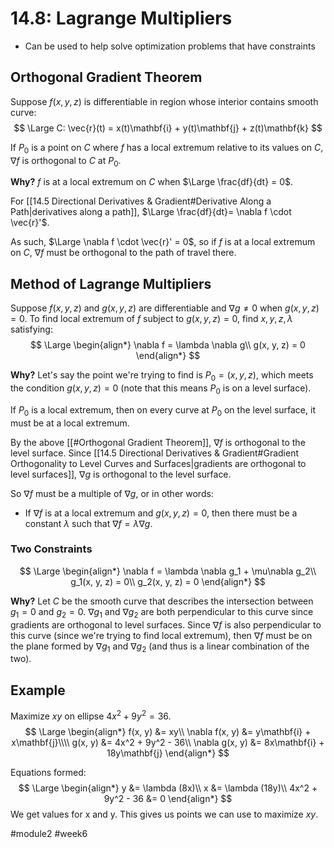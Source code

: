 # 14.8: Lagrange Multipliers
- Can be used to help solve optimization problems that have constraints

## Orthogonal Gradient Theorem
Suppose $f(x, y, z)$ is differentiable in region whose interior contains smooth curve:
$$
\Large
C: \vec{r}(t) = x(t)\mathbf{i} + y(t)\mathbf{j} + z(t)\mathbf{k}
$$

If $P_0$ is a point on $C$ where $f$ has a local extremum relative to its values on $C$, $\nabla f$ is orthogonal to $C$ at $P_0$.

**Why?**
$f$ is at a local extremum on $C$ when $\Large \frac{df}{dt} = 0$. 

For [[14.5 Directional Derivatives & Gradient#Derivative Along a Path|derivatives along a path]], $\Large \frac{df}{dt}= \nabla f \cdot \vec{r}'$.

As such, $\Large \nabla f \cdot \vec{r}' = 0$, so if $f$ is at a local extremum on $C$, $\nabla f$ must be orthogonal to the path of travel there.

## Method of Lagrange Multipliers
Suppose $f(x, y, z)$ and $g(x, y, z)$ are differentiable and $\nabla g \neq 0$ when $g(x, y, z) = 0$. To find local extremum of $f$ subject to $g(x, y, z) = 0$, find $x, y, z, \lambda$ satisfying:
$$
\Large
\begin{align*}
\nabla f = \lambda \nabla g\\
g(x, y, z) = 0
\end{align*}
$$

**Why?**
Let's say the point we're trying to find is $P_0 = (x, y, z)$, which meets the condition $g(x, y, z) = 0$ (note that this means $P_0$ is on a level surface).

If $P_0$ is a local extremum, then on every curve at $P_0$ on the level surface, it must be at a local extremum.

By the above [[#Orthogonal Gradient Theorem]], $\nabla f$ is orthogonal to the level surface.
Since [[14.5 Directional Derivatives & Gradient#Gradient Orthogonality to Level Curves and Surfaces|gradients are orthogonal to level surfaces]], $\nabla g$ is orthogonal to the level surface.

So $\nabla f$ must be a multiple of $\nabla g$, or in other words:
- If $\nabla f$ is at a local extremum and $g(x, y, z) = 0$, then there must be a constant $\lambda$ such that $\nabla f = \lambda \nabla g$.

### Two Constraints
$$
\Large
\begin{align*}
\nabla f = \lambda \nabla g_1 + \mu\nabla g_2\\
g_1(x, y, z) = 0\\
g_2(x, y, z) = 0
\end{align*}
$$

**Why?**
Let $C$ be the smooth curve that describes the intersection between $g_1 = 0$ and $g_2 = 0$. $\nabla g_1$ and $\nabla g_2$ are both perpendicular to this curve since gradients are orthogonal to level surfaces.
Since $\nabla f$ is also perpendicular to this curve (since we're trying to find local extremum), then $\nabla f$ must be on the plane formed by $\nabla g_1$ and $\nabla g_2$ (and thus is a linear combination of the two).

## Example
Maximize $xy$ on ellipse $4x^2 + 9y^2 = 36$.
$$
\Large
\begin{align*}
f(x, y) &= xy\\
\nabla f(x, y) &= y\mathbf{i} + x\mathbf{j}\\\\
g(x, y) &= 4x^2 + 9y^2 - 36\\
\nabla g(x, y) &= 8x\mathbf{i} + 18y\mathbf{j}
\end{align*}
$$

Equations formed:
$$
\Large
\begin{align*}
y &= \lambda (8x)\\
x &= \lambda (18y)\\
4x^2 + 9y^2 - 36 &= 0
\end{align*}
$$
We get values for x and y. This gives us points we can use to maximize $xy$.

#module2 #week6